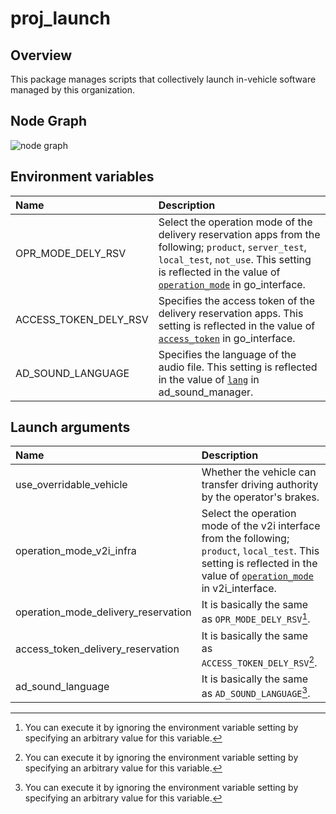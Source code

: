 # proj_launch

## Overview
This package manages scripts that collectively launch in-vehicle software managed by this organization.

## Node Graph
![node graph](http://www.plantuml.com/plantuml/proxy?src=https://raw.githubusercontent.com/eve-autonomy/proj_launch/docs/node_graph.pu)

## Environment variables

|Name|Description|
|:---|:----------|
|OPR_MODE_DELY_RSV|Select the operation mode of the delivery reservation apps from the following; `product`, `server_test`, `local_test`, `not_use`. This setting is reflected in the value of [`operation_mode`](https://github.com/eve-autonomy/go_interface#launch-arguments) in go_interface.|
|ACCESS_TOKEN_DELY_RSV|Specifies the access token of the delivery reservation apps. This setting is reflected in the value of [`access_token`](https://github.com/eve-autonomy/go_interface#launch-arguments) in go_interface.|
|AD_SOUND_LANGUAGE|Specifies the language of the audio file. This setting is reflected in the value of [`lang`](https://github.com/eve-autonomy/ad_sound_manager#launch-arguments) in ad_sound_manager.|

## Launch arguments

|Name|Description|
|:---|:----------|
|use_overridable_vehicle|Whether the vehicle can transfer driving authority by the operator's brakes.|
|operation_mode_v2i_infra|Select the operation mode of the v2i interface from the following; `product`, `local_test`. This setting is reflected in the value of [`operation_mode`](https://github.com/eve-autonomy/v2i_interface#launch-arguments) in v2i_interface.|
|operation_mode_delivery_reservation|It is basically the same as `OPR_MODE_DELY_RSV`[^1].|
|access_token_delivery_reservation|It is basically the same as `ACCESS_TOKEN_DELY_RSV`[^1].|
|ad_sound_language|It is basically the same as `AD_SOUND_LANGUAGE`[^1].|

[^1]: You can execute it by ignoring the environment variable setting by specifying an arbitrary value for this variable.

